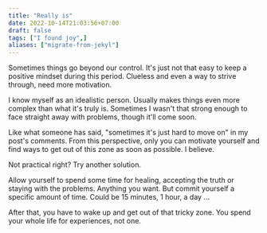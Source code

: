 ```yaml
---
title: "Really is"
date: 2022-10-14T21:03:56+07:00
draft: false    
tags: ["I found joy",]
aliases: ["migrate-from-jekyl"]
---
```


Sometimes things go beyond our control. It's just not that easy to keep a positive mindset during this period. Clueless and even a way to strive through, need more motivation. 
<!--more-->

I know myself as an idealistic person. Usually makes things even more complex than what it's truly is. Sometimes I wasn't that strong enough to face straight away with problems, though it'll come soon. 

Like what someone has said, "sometimes it's just hard to move on" in my post's comments. From this perspective, only you can motivate yourself and find ways to get out of this zone as soon as possible. I believe. 

Not practical right? Try another solution. 

Allow yourself to spend some time for healing, accepting the truth or staying with the problems. Anything you want. But commit yourself a specific amount of time. Could be 15 minutes, 1 hour, a day ... 

After that, you have to wake up and get out of that tricky zone. You spend your whole life for experiences, not one. 